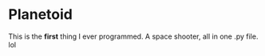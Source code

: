 # Planetoid
This is the **first** thing I ever programmed. A space shooter, all in one .py file. lol